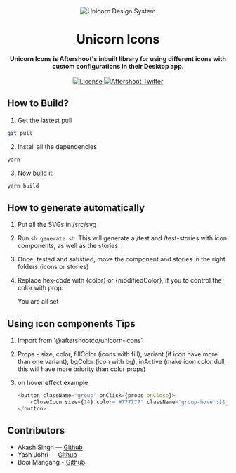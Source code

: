 <div align="center">
    <img src="https://i.imgur.com/buSetTc.png" alt="Unicorn Design System">
    <h1>Unicorn Icons</h1>
    <strong>Unicorn Icons is Aftershoot's inbuilt library for using different icons with custom configurations in their Desktop app.</strong>
</div>
<br>
<div align="center">
    <a href="https://github.com/aftershootco/Unicorn-Design-System/blob/develop-readme/LICENSE.md">
        <img src="https://img.shields.io/badge/License-Apache_2.0-blue.svg" alt="License">
    </a>
    <a href="https://twitter.com/aftershootco?lang=en">
        <img src="https://img.shields.io/twitter/follow/aftershootco?label=Twitter&style=flat&logo=twitter&color=1DA1F2" alt="Aftershoot Twitter">
    </a>
</div>

## How to Build?

1. Get the lastest pull

```sh
git pull
```

2. Install all the dependencies

```sh
yarn
```

3. Now build it.

```sh
yarn build
```

## How to generate automatically

1. Put all the SVGs in /src/svg

2. Run `sh generate.sh`.
   This will generate a /test and /test-stories with icon components,
   as well as the stories.

3. Once, tested and satisfied, move the component and stories
   in the right folders (icons or stories)

4. Replace hex-code with {color} or {modifiedColor}, if you to control the color with prop.

    You are all set

## Using icon components Tips

1. Import from '@aftershootco/unicorn-icons'

2. Props - size, color, fillColor (icons with fill), variant (if icon have more than one variant), bgColor (icon with bg), inActive (make icon color dull, this will have more priority than color props)

3. on hover effect example

    ```js
    <button className='group' onClick={props.onClose}>
    	<CloseIcon size={14} color='#777777' className='group-hover:[&_*]:fill-white group-hover:[&_*]:stroke-white' />
    </button>
    ```

## Contributors

-   Akash Singh — [Github](https://github.com/frannkenstein)
-   Yash Johri — [Github](https://github.com/yash1200)
-   Booi Mangang - [Github](https://github.com/booi-dev)
